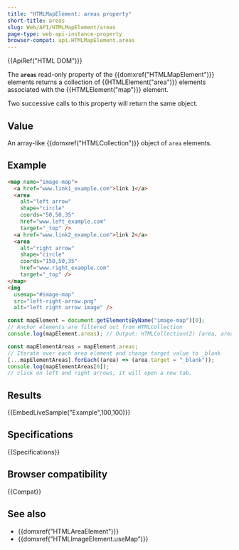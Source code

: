```yaml
---
title: "HTMLMapElement: areas property"
short-title: areas
slug: Web/API/HTMLMapElement/areas
page-type: web-api-instance-property
browser-compat: api.HTMLMapElement.areas
---
```


{{ApiRef("HTML DOM")}}

The **`areas`** read-only property of the {{domxref("HTMLMapElement")}} elements returns a collection of {{HTMLElement("area")}} elements associated with the {{HTMLElement("map")}} element. 

Two successive calls to this property will return the same object.

## Value

An array-like {{domxref("HTMLCollection")}} object of `area` elements.

## Example

```html
<map name="image-map">
  <a href="www.link1_example.com">link 1</a>
  <area
    alt="left arrow"
    shape="circle"
    coords="50,50,35"
    href="www.left_example.com"
    target="_top" />
  <a href="www.link2_example.com">link 2</a>
  <area
    alt="right arrow"
    shape="circle"
    coords="150,50,35"
    href="www.right_example.com"
    target="_top" />
</map>
<img
  usemap="#image-map"
  src="left-right-arrow.png"
  alt="left right arrow image" />
```

```js
const mapElement = document.getElementsByName("image-map")[0];
// Anchor elements are filtered out from HTMLCollection
console.log(mapElement.areas); // Output: HTMLCollection(2) [area, area]

const mapElementAreas = mapElement.areas;
// Iterate over each area element and change target value to _blank
[...mapElementAreas].forEach((area) => (area.target = "_blank"));
console.log(mapElementAreas[0]);
// click on left and right arrows, it will open a new tab.
```

## Results

{{EmbedLiveSample("Example",100,100)}}

## Specifications

{{Specifications}}

## Browser compatibility

{{Compat}}

## See also

- {{domxref("HTMLAreaElement")}}
- {{domxref("HTMLImageElement.useMap")}}
